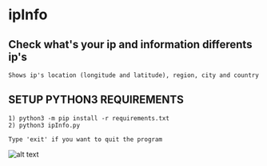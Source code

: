 # ipInfo
## Check what's your ip and information differents ip's
```
Shows ip's location (longitude and latitude), region, city and country
```
## SETUP PYTHON3 REQUIREMENTS
```
1) python3 -m pip install -r requirements.txt
2) python3 ipInfo.py
```

``
 Type 'exit' if you want to quit the program
``


![alt text](https://cdn.hosterdaddy.com/img-assets/404/ipaddress.png "ip")
